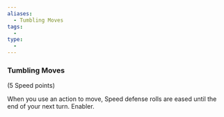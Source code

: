 ```yaml
---
aliases:
  - Tumbling Moves
tags:
  - 
type:
  - 
---
```

### Tumbling Moves

(5 Speed points)

When you use an action to move, Speed defense rolls are eased until the end of your next turn. Enabler.